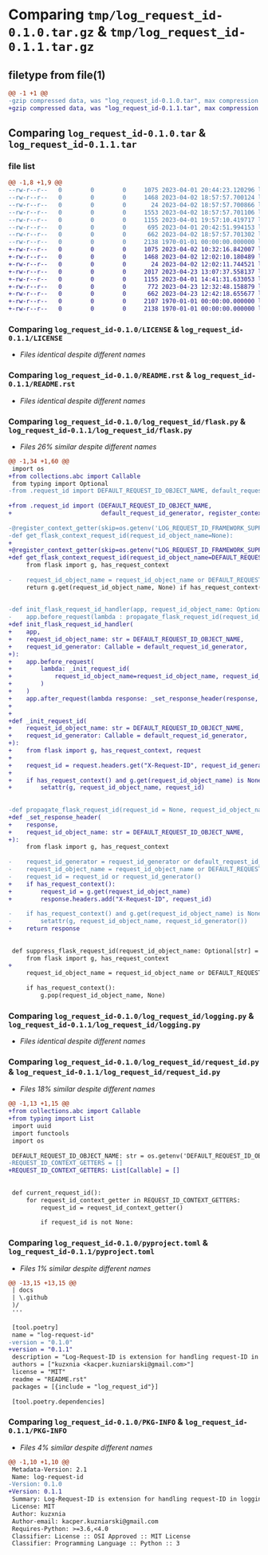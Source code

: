 # Comparing `tmp/log_request_id-0.1.0.tar.gz` & `tmp/log_request_id-0.1.1.tar.gz`

## filetype from file(1)

```diff
@@ -1 +1 @@
-gzip compressed data, was "log_request_id-0.1.0.tar", max compression
+gzip compressed data, was "log_request_id-0.1.1.tar", max compression
```

## Comparing `log_request_id-0.1.0.tar` & `log_request_id-0.1.1.tar`

### file list

```diff
@@ -1,8 +1,9 @@
--rw-r--r--   0        0        0     1075 2023-04-01 20:44:23.120296 log_request_id-0.1.0/LICENSE
--rw-r--r--   0        0        0     1468 2023-04-02 18:57:57.700124 log_request_id-0.1.0/README.rst
--rw-r--r--   0        0        0       24 2023-04-02 18:57:57.700866 log_request_id-0.1.0/log_request_id/__init__.py
--rw-r--r--   0        0        0     1553 2023-04-02 18:57:57.701106 log_request_id-0.1.0/log_request_id/flask.py
--rw-r--r--   0        0        0     1155 2023-04-01 19:57:10.419717 log_request_id-0.1.0/log_request_id/logging.py
--rw-r--r--   0        0        0      695 2023-04-01 20:42:51.994153 log_request_id-0.1.0/log_request_id/request_id.py
--rw-r--r--   0        0        0      662 2023-04-02 18:57:57.701302 log_request_id-0.1.0/pyproject.toml
--rw-r--r--   0        0        0     2138 1970-01-01 00:00:00.000000 log_request_id-0.1.0/PKG-INFO
+-rw-r--r--   0        0        0     1075 2023-04-02 10:32:16.842007 log_request_id-0.1.1/LICENSE
+-rw-r--r--   0        0        0     1468 2023-04-02 12:02:10.180489 log_request_id-0.1.1/README.rst
+-rw-r--r--   0        0        0       24 2023-04-02 12:02:11.744521 log_request_id-0.1.1/log_request_id/__init__.py
+-rw-r--r--   0        0        0     2017 2023-04-23 13:07:37.558137 log_request_id-0.1.1/log_request_id/flask.py
+-rw-r--r--   0        0        0     1155 2023-04-01 14:41:31.633053 log_request_id-0.1.1/log_request_id/logging.py
+-rw-r--r--   0        0        0      772 2023-04-23 12:32:48.158879 log_request_id-0.1.1/log_request_id/request_id.py
+-rw-r--r--   0        0        0      662 2023-04-23 12:42:18.655677 log_request_id-0.1.1/pyproject.toml
+-rw-r--r--   0        0        0     2107 1970-01-01 00:00:00.000000 log_request_id-0.1.1/setup.py
+-rw-r--r--   0        0        0     2138 1970-01-01 00:00:00.000000 log_request_id-0.1.1/PKG-INFO
```

### Comparing `log_request_id-0.1.0/LICENSE` & `log_request_id-0.1.1/LICENSE`

 * *Files identical despite different names*

### Comparing `log_request_id-0.1.0/README.rst` & `log_request_id-0.1.1/README.rst`

 * *Files identical despite different names*

### Comparing `log_request_id-0.1.0/log_request_id/flask.py` & `log_request_id-0.1.1/log_request_id/flask.py`

 * *Files 26% similar despite different names*

```diff
@@ -1,34 +1,60 @@
 import os
+from collections.abc import Callable
 from typing import Optional
-from .request_id import DEFAULT_REQUEST_ID_OBJECT_NAME, default_request_id_generator, register_context_getter
 
+from .request_id import (DEFAULT_REQUEST_ID_OBJECT_NAME,
+                         default_request_id_generator, register_context_getter)
 
-@register_context_getter(skip=os.getenv('LOG_REQUEST_ID_FRAMEWORK_SUPPORT') == 'flask')
-def get_flask_context_request_id(request_id_object_name=None):
+
+@register_context_getter(skip=os.getenv("LOG_REQUEST_ID_FRAMEWORK_SUPPORT") == "flask")
+def get_flask_context_request_id(request_id_object_name=DEFAULT_REQUEST_ID_OBJECT_NAME):
     from flask import g, has_request_context
 
-    request_id_object_name = request_id_object_name or DEFAULT_REQUEST_ID_OBJECT_NAME
     return g.get(request_id_object_name, None) if has_request_context() else None
 
 
-def init_flask_request_id_handler(app, request_id_object_name: Optional[str] = None, request_id_generator=None):
-    app.before_request(lambda : propagate_flask_request_id(request_id_object_name, request_id_generator))
+def init_flask_request_id_handler(
+    app,
+    request_id_object_name: str = DEFAULT_REQUEST_ID_OBJECT_NAME,
+    request_id_generator: Callable = default_request_id_generator,
+):
+    app.before_request(
+        lambda: _init_request_id(
+            request_id_object_name=request_id_object_name, request_id_generator=request_id_generator
+        )
+    )
+    app.after_request(lambda response: _set_response_header(response, request_id_object_name=request_id_object_name))
+
+
+def _init_request_id(
+    request_id_object_name: str = DEFAULT_REQUEST_ID_OBJECT_NAME,
+    request_id_generator: Callable = default_request_id_generator,
+):
+    from flask import g, has_request_context, request
+
+    request_id = request.headers.get("X-Request-ID", request_id_generator())
+
+    if has_request_context() and g.get(request_id_object_name) is None:
+        setattr(g, request_id_object_name, request_id)
 
 
-def propagate_flask_request_id(request_id = None, request_id_object_name: Optional[str] = None, request_id_generator=None):
+def _set_response_header(
+    response,
+    request_id_object_name: str = DEFAULT_REQUEST_ID_OBJECT_NAME,
+):
     from flask import g, has_request_context
 
-    request_id_generator = request_id_generator or default_request_id_generator
-    request_id_object_name = request_id_object_name or DEFAULT_REQUEST_ID_OBJECT_NAME
-    request_id = request_id or request_id_generator()
+    if has_request_context():
+        request_id = g.get(request_id_object_name)
+        response.headers.add("X-Request-ID", request_id)
 
-    if has_request_context() and g.get(request_id_object_name) is None:
-        setattr(g, request_id_object_name, request_id_generator())
+    return response
 
 
 def suppress_flask_request_id(request_id_object_name: Optional[str] = None):
     from flask import g, has_request_context
+
     request_id_object_name = request_id_object_name or DEFAULT_REQUEST_ID_OBJECT_NAME
 
     if has_request_context():
         g.pop(request_id_object_name, None)
```

### Comparing `log_request_id-0.1.0/log_request_id/logging.py` & `log_request_id-0.1.1/log_request_id/logging.py`

 * *Files identical despite different names*

### Comparing `log_request_id-0.1.0/log_request_id/request_id.py` & `log_request_id-0.1.1/log_request_id/request_id.py`

 * *Files 18% similar despite different names*

```diff
@@ -1,13 +1,15 @@
+from collections.abc import Callable
+from typing import List
 import uuid
 import functools
 import os
 
 DEFAULT_REQUEST_ID_OBJECT_NAME: str = os.getenv('DEFAULT_REQUEST_ID_OBJECT_NAME', default='request_id')
-REQUEST_ID_CONTEXT_GETTERS = []
+REQUEST_ID_CONTEXT_GETTERS: List[Callable] = []
 
 
 def current_request_id():
     for request_id_context_getter in REQUEST_ID_CONTEXT_GETTERS:
         request_id = request_id_context_getter()
 
         if request_id is not None:
```

### Comparing `log_request_id-0.1.0/pyproject.toml` & `log_request_id-0.1.1/pyproject.toml`

 * *Files 1% similar despite different names*

```diff
@@ -13,15 +13,15 @@
 | docs
 | \.github
 )/
 '''
 
 [tool.poetry]
 name = "log-request-id"
-version = "0.1.0"
+version = "0.1.1"
 description = "Log-Request-ID is extension for handling request-ID in logging."
 authors = ["kuzxnia <kacper.kuzniarski@gmail.com>"]
 license = "MIT"
 readme = "README.rst"
 packages = [{include = "log_request_id"}]
 
 [tool.poetry.dependencies]
```

### Comparing `log_request_id-0.1.0/PKG-INFO` & `log_request_id-0.1.1/PKG-INFO`

 * *Files 4% similar despite different names*

```diff
@@ -1,10 +1,10 @@
 Metadata-Version: 2.1
 Name: log-request-id
-Version: 0.1.0
+Version: 0.1.1
 Summary: Log-Request-ID is extension for handling request-ID in logging.
 License: MIT
 Author: kuzxnia
 Author-email: kacper.kuzniarski@gmail.com
 Requires-Python: >=3.6,<4.0
 Classifier: License :: OSI Approved :: MIT License
 Classifier: Programming Language :: Python :: 3
```

